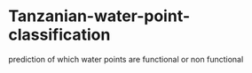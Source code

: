 # Tanzanian-water-point-classification
prediction of which water points are functional or non functional

